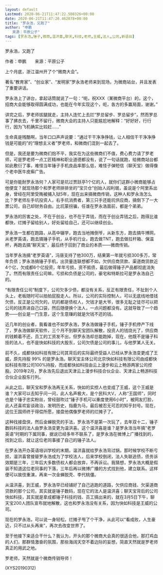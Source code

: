 ```yaml
---
layout: default
Lastmod: 2020-06-21T11:47:22.500326+00:00
date: 2020-06-21T11:47:20.462078+00:00
title: "罗永浩，又跑了"
author: "申鹏
　　来源：平原公子"
tags: [罗永浩,锤子,微商,温洪喜,聊天,科技,老师,王威,法人,公司,新语丝]
---
```


罗永浩，又跑了

作者：申鹏　　来源：平原公子

上个月底，浙江温州开了个“微商大会”。

著名“教育家”、“创业家”、“发明家”罗永浩老师来到现场，为微商站台，并且发表了重要讲话。

罗永浩上了讲台，拿起话筒就说了一句：“呃，祝XXX（某微商平台）的，这个，招商大会能够取得圆满成功，也能在今年实现这个，呃，各方的多赢局面，谢谢。”

讲完之后，罗老师拔腿就走，主持人连忙上去拦“罗总留步、罗总留步”，然而罗总事了拂衣去，千里不留行，微商大会的主持人只能尴尬地解释：“好好好，行行行，因为飞机确实比较赶......”

生命真是残酷啊，当年口口声声说要：“通过干干净净挣钱，让人相信干干净净挣钱是可能的”的“理想主义者”罗老师，和微商们混到一起去了。

但是，我还是要为微商们抱不平，我实在为这些微商们不值，费心费力请了罗老师，可是罗老师一点工匠精神和职业道德都没有，说了一句话就跑，给微商站台都如此敷衍了事，难怪当年锤子手机良品率那么低，难怪子弹短信（聊天宝）做得像个老中医牛皮癣广告。

可是你能耐罗永浩何？人家可是坑过贾跃亭1个亿的人，就你们这群小微商能够占他便宜？就现场那个和罗老师排排坐的“宝贝仓”创始人阎利珉，虽说是个阿里系出身，曾经在阿里受贿被捕入狱5年，现在出来搞微商传销，这种人和罗永浩怎么比？罗老师左手坑投资人，右手坑消费者，第三只手还能坑供应商，搞倒下了一大票公司，自己却财务自由。比坑蒙拐骗，任谁在罗永浩面前，都是个弟弟。

罗永浩的厉害之处，不在于创业，也不在于弄钱，而在于创业弄钱之后，跑得比谁都快，烂摊子留给别人，好处留给自己，还可以继续创业。

罗永浩一生都在跑路，从高中辍学，跑去当地摊倒爷，从新东方，跑去搞牛博网，从老罗英语，跑去搞锤子手机，从手机行业，跑去做TNT，跑去做拉杆箱、保温杯，再跑去搞“聊天宝”，最后终于回到了商业的本质——微商传销。

当年罗永浩搞“老罗英语”，冯唐支持了他300万，结果第一年就亏损300多万，常年负债；罗永浩搞锤子手机，出货量连联想都不如，欠供应商货款、渠道商贷款近4个亿，欠成都6个亿投资，年年亏损，资不抵债，最后做得锤子产品都彻底消失了。然而有限责任公司嘛，亏损和负债是公司的，豪宅和特斯拉可是罗永浩自己的。

“有限责任公司”制度下，公司欠多少债，都没有关系，反正有限责任，不扯到个人头上，老板随时可以拍拍屁股走人。所以，公司的实际控制人，可以无底线地借钱欠债，反正是公司欠的，坑的都是债权人，欠钱才是大爷，很多无耻之徒尽可以把公司的钱弄进自己口袋，然后随便换个法人，一点问题都没有。这就导致了一个趋势——创业是一门生意，这个生意赚的就是欠钱不还的钱。

近几年的创业者，我看谁也不如罗永浩，罗永浩做锤子手机，锤子手机停产下线了，罗永浩做聊天软件，三个月不到聊天宝团队解散，投资人的钱烧光了，供应商的钱赖着不还，员工的工资发不出，但罗永浩却总能跑掉，现在，他既不是锤子科技的法人，也不是快如科技的大股东，公司欠债是公司的事儿，与他罗某人无关。

前不久，成都快如科技有限公司其背后的实际最终受益人已经从罗永浩变更成了王威，原先持股 99% 的是罗永浩。聊天宝主体公司北京快如科技有限公司由成都快如科技有限公司100%持股，而成都快如科技由云上漫步和云上畅游两家公司控股。2019年2月，罗永浩先后退出天津云上漫步科技合伙企业、天津云上畅游科技合伙企业股东行列。

从此之后，聊天宝和罗永浩再无关系，快如的实控人也变成了王威，这个王威是谁？大家可以去知乎问一问，此人名声极大，是个民科大V，人称“王国师”，同时也是个锤子忠实粉丝，曾经鼓吹过“锤子手机可以重度使用6小时”，被网友打脸，此人还喜欢妄谈政治，发明历史，指鹿为马，最后被忍无可忍的知乎封号。现在，这位王国师终于得偿所愿，接盘他偶像罗老师的烂摊子了。

这种找接盘侠，然后金蝉脱壳的手法，罗永浩不是第一次玩了，去年双十二，锤子数码科技的法人由罗永浩变更为温洪喜。这个温洪喜是谁？是罗永浩当年搞“老罗英语”时期的下属同事，据说已经多年不联系了，是罗永浩在微博上广播找到的，找到之后，就让这位老同事接了自己的锤子法人。

在罗永浩开办英语培训学校的末期，温洪喜就给罗永浩背过锅，那时候学校不断亏损，温洪喜曾接替罗永浩成为了学校法人，后来学校倒闭，法人失联逃债，债务诉效期是三年，三年后大多数债权人都会放弃，不再诉讼。我猜想，罗永浩大概是假装不知道这位老同事的下落，三年后再以微博广播的方式找到他，建立联系。这样便可以故伎重演，再来一次金蝉脱壳、李代桃僵。

从温洪喜，到王威，罗永浩早已经铺好了自己逃跑的道路，欠供应商钱、欠渠道商贷款的那个公司，其实就是锤子数码，现在它的法人是温洪喜；聊天宝背后的公司快如科技，其实就是拿成都锤子科技的钱、员工搞出来的，就在3月5日下午，聊天宝200人团队宣布就地解散，这也和罗永浩没有关系，因为快如科技是王威的公司。

现在的罗永浩，可以说一身轻松，烂摊子甩了个干净，从此可以“看成败，人生豪迈，只不过从头再来”，再次去改变世界了。

至于他接下来适合干什么？我认为，开头的那个微商大会真的很适合他，那打鸡血的人们，那群情激奋的氛围，那些海阔天空不着边际的妄想，简直天然就是罗老师真正的用武之地。

罗老师，天然就是个微商传销导师！

(XYS20190312)


